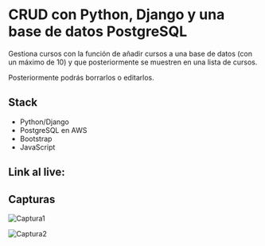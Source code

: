 # CRUD con Python, Django y una base de datos PostgreSQL

Gestiona cursos con la función de añadir cursos a una base de datos (con un máximo de 10) y que posteriormente se muestren en una lista de cursos.

Posteriormente podrás borrarlos o editarlos.

## Stack

- Python/Django
- PostgreSQL en AWS
- Bootstrap
- JavaScript

## Link al live:

## Capturas 

![Captura1](crud1.png)

![Captura2](crud2.png)
